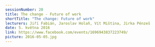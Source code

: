 ```yaml
---
sessionNumber: 20
title: The change - Future of work
shortTitle: "The change: Future of work"
lecturers: Jiří Fabián, Jaroslav Holaň, Vít Miština, Jirka Pénzeš
date: 5. května 2016
link: https://www.facebook.com/events/1696943837223749/
picture: 2016-05-05.jpg
---
```

